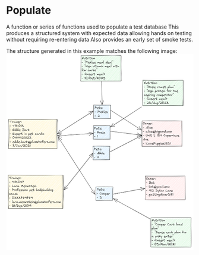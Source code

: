# Populate

A function or series of functions used to populate a test database
This produces a structured system with expected data allowing hands on testing without requiring re-entering data
Also provides an early set of smoke tests.

The structure generated in this example matches the following image:
![Test data structure layout](image.png)
